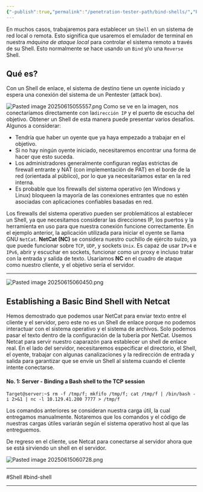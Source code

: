 ```yaml
---
{"-publish":true,"permalink":"/penetration-tester-path/bind-shells/","PassFrontmatter":true}
---
```



En muchos casos, trabajaremos para establecer un `Shell` en un sistema de red local o remota. Esto significa que usaremos el emulador de terminal en nuestra *máquina de ataque local* para controlar el sistema remoto a través de su Shell. Esto normalmente se hace usando un `Bind` y/o una `Reverse` Shell.

## Qué es?

Con un Shell de enlace, el sistema de destino tiene un oyente iniciado y espera una conexión del sistema de un Pentester (attack box).

![Pasted image 20250615055557.png](/img/user/Pasted%20image%2020250615055557.png)
Como se ve en la imagen, nos conectaríamos directamente con la`dirección IP` y el puerto de escucha del objetivo. Obtener un Shell de esta manera puede presentar varios desafíos. Algunos a considerar:

- Tendría que haber un oyente que ya haya empezado a trabajar en el objetivo.
- Si no hay ningún oyente iniciado, necesitaremos encontrar una forma de hacer que esto suceda.
- Los administradores generalmente configuran reglas estrictas de firewall entrante y NAT (con implementación de PAT) en el borde de la red (orientada al público), por lo que ya necesitaríamos estar en la red interna.
- Es probable que los firewalls del sistema operativo (en Windows y Linux) bloqueen la mayoría de las conexiones entrantes que no estén asociadas con aplicaciones confiables basadas en red.

Los firewalls del sistema operativo pueden ser problemáticos al establecer un Shell, ya que necesitamos considerar las direcciones IP, los puertos y la herramienta en uso para que nuestra conexión funcione correctamente. En el ejemplo anterior, la aplicación utilizada para iniciar el oyente se llama GNU `NetCat`. **NetCat (NC)** se considera nuestro cuchillo de ejército suizo, ya que puede funcionar sobre `TCP`, `UDP`, y sockets `Unix`. Es capaz de usar `IPv4` e `IPv6`, abrir y escuchar en sockets, funcionar como un proxy e incluso tratar con la entrada y salida de texto. Usaríamos **NC** en el cuadro de ataque como nuestro cliente, y el objetivo sería el servidor.

---

![Pasted image 20250615060450.png](/img/user/Pasted%20image%2020250615060450.png)

## Establishing a Basic Bind Shell with Netcat

Hemos demostrado que podemos usar NetCat para enviar texto entre el cliente y el servidor, pero este no es un Shell de enlace porque no podemos interactuar con el sistema operativo y el sistema de archivos. Solo podemos pasar el texto dentro de la configuración de la tubería por NetCat. Usemos Netcat para servir nuestro caparazón para establecer un shell de enlace real. En el lado del servidor, necesitaremos especificar el directorio, el Shell, el oyente, trabajar con algunas canalizaciones y la redirección de entrada y salida para garantizar que se envíe un Shell al sistema cuando el cliente intente conectarse.

#### No. 1: Server - Binding a Bash shell to the TCP session

```shell-session
Target@server:~$ rm -f /tmp/f; mkfifo /tmp/f; cat /tmp/f | /bin/bash -i 2>&1 | nc -l 10.129.41.200 7777 > /tmp/f
```

Los comandos anteriores se consideran nuestra carga útil, la cual entregamos manualmente. Notaremos que los comandos y el código de nuestras cargas útiles variarán según el sistema operativo host al que las entreguemos.

De regreso en el cliente, use Netcat para conectarse al servidor ahora que se está sirviendo un shell en el servidor.

![Pasted image 20250615060728.png](/img/user/Pasted%20image%2020250615060728.png)

---
#Shell #bind-shell

---